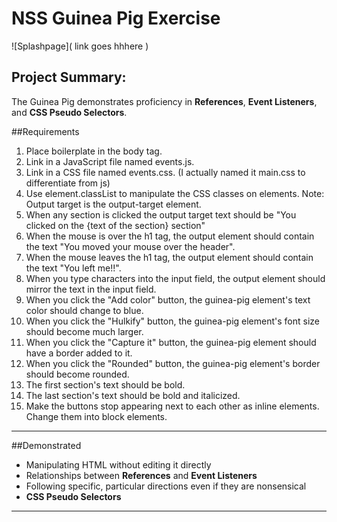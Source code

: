 # NSS Guinea Pig Exercise

![Splashpage](    link  goes hhhere  )

## Project Summary:
The Guinea Pig demonstrates proficiency in **References**, **Event Listeners**, and **CSS Pseudo Selectors**.

##Requirements
1. Place boilerplate in the body tag.
1. Link in a JavaScript file named events.js.
1. Link in a CSS file named events.css. (I actually named it main.css to differentiate from js)
1. Use element.classList to manipulate the CSS classes on elements.
Note: Output target is the output-target element.
1. When any section is clicked the output target text should be "You clicked on the {text of the section} section"
1. When the mouse is over the h1 tag, the output element should contain the text "You moved your mouse over the header".
1. When the mouse leaves the h1 tag, the output element should contain the text "You left me!!".
1. When you type characters into the input field, the output element should mirror the text in the input field.
1. When you click the "Add color" button, the guinea-pig element's text color should change to blue.
1. When you click the "Hulkify" button, the guinea-pig element's font size should become much larger.
1. When you click the "Capture it" button, the guinea-pig element should have a border added to it.
1. When you click the "Rounded" button, the guinea-pig element's border should become rounded.
1. The first section's text should be bold.
1. The last section's text should be bold and italicized.
1. Make the buttons stop appearing next to each other as inline elements. Change them into block elements.

<hr>

##Demonstrated
 - Manipulating HTML without editing it directly
 - Relationships between **References** and **Event Listeners**
 - Following specific, particular directions even if they are nonsensical
 - **CSS Pseudo Selectors**



<hr>